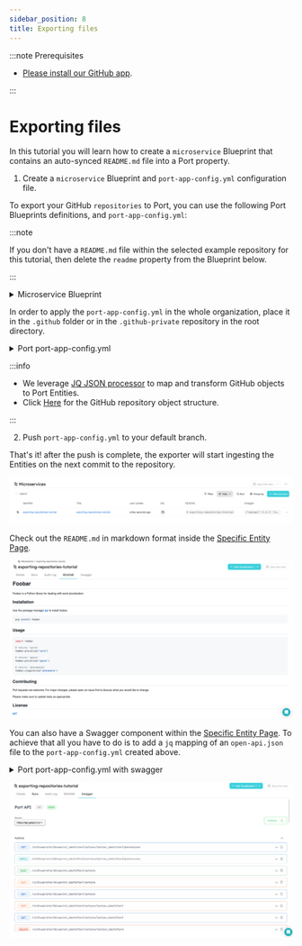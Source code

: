 ```yaml
---
sidebar_position: 8
title: Exporting files
---
```


:::note Prerequisites

- [Please install our GitHub app](./installation).

:::

# Exporting files

In this tutorial you will learn how to create a `microservice` Blueprint that contains an auto-synced `README.md` file into a Port property.

1. Create a `microservice` Blueprint and `port-app-config.yml` configuration file.

To export your GitHub `repositories` to Port, you can use the following Port Blueprints definitions, and `port-app-config.yml`:

:::note

If you don't have a `README.md` file within the selected example repository for this tutorial, then delete the `readme` property from the Blueprint below.

:::

<details>
<summary> Microservice Blueprint </summary>

```json showLineNumbers
{
  "identifier": "microservice",
  "title": "Microservice",
  "icon": "Microservice",
  "schema": {
    "properties": {
      "readme": {
        "title": "README",
        "type": "string",
        "format": "markdown"
      },
      "swagger": {
        "title": "Swagger",
        "type": "object",
        "spec": "open-api"
      }
    },
    "required": []
  },
  "mirrorProperties": {},
  "calculationProperties": {},
  "relations": {}
}
```

</details>

In order to apply the `port-app-config.yml` in the whole organization, place it in the `.github` folder or in the `.github-private` repository in the root directory.

<details>

<summary> Port port-app-config.yml </summary>

```yaml showLineNumbers
resources:
  - kind: repository
    selector:
      query: "true" # a JQ expression that it's output (boolean) determinating wheter to report the current resource or not
    port:
      entity:
        mappings:
          identifier: ".name" # The Entity identifier will be the repository name. After the creation of the Entity the exporter will send `PATCH` requests to update this repository within Port.
          title: ".name"
          blueprint: '"microservice"'
          properties:
            readme: file://README.md # fetching the README.md file that is within the root folder of the repository and injecting it as a markdown property
```

</details>

:::info

- We leverage [JQ JSON processor](https://stedolan.github.io/jq/manual/) to map and transform GitHub objects to Port Entities.
- Click [Here](https://docs.github.com/en/rest/repos/repos#get-a-repository) for the GitHub repository object structure.

:::

2. Push `port-app-config.yml` to your default branch.

That's it! after the push is complete, the exporter will start ingesting the Entities on the next commit to the repository.

![Developer Portal Microservice](../../../../../static/img/integrations/github-app/GitHubMicroservices.png)

Check out the `README.md` in markdown format inside the [Specific Entity Page](../../understand-entities-structure/understand-entities-structure.md#entity-page).

![Developer Portal GitHub README](../../../../../static/img/integrations/github-app/GitHubReadme.png)

You can also have a Swagger component within the [Specific Entity Page](../../understand-entities-structure/understand-entities-structure.md#entity-page). To achieve that all you have to do is to add a `jq` mapping of an `open-api.json` file to the `port-app-config.yml` created above.

<details>

<summary> Port port-app-config.yml with swagger </summary>

```yaml showLineNumbers
resources:
  - kind: repository
    selector:
      query: "true" # a JQ expression that it's output (boolean) determinating wheter to report the current resource or not
    port:
      entity:
        mappings:
          identifier: ".name" # The Entity identifier will be the repository name. After the Entity is created, the exporter will send `PATCH` requests to update this repository within Port.
          title: ".name"
          blueprint: '"microservice"'
          properties:
            swagger: file://open-api.json # fetching the open-api file that is within the root folder of the repository and injecting it as a swagger property
            readme: file://README.md # fetching the README.md file that is within the root folder of the repository and injecting it as a markdown property
```

</details>

![Developer Portal GitHub Swagger](../../../../../static/img/integrations/github-app/GitHubSwagger.png)
